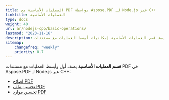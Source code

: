 ```yaml
---
title: العمليات الأساسية مع PDF بواسطة Aspose.PDF لـ Node.js عبر C++
linktitle: العمليات الأساسية
type: docs
weight: 40
url: ar/nodejs-cpp/basic-operations/
lastmod: "2023-11-16"
description: يصف قسم العمليات الأساسية إمكانيات أبسط العمليات مع مستندات PDF باستخدام Aspose.PDF لـ Node.js عبر C++.
sitemap:
    changefreq: "weekly"
    priority: 0.7
---
```


**قسم العمليات الأساسية** يصف أول وأبسط العمليات مع مستندات PDF في Aspose.PDF لـ Node.js عبر C++:

- [إصلاح PDF](/pdf/nodejs-cpp/repair-pdf/)
- [تحسين ملف PDF](/pdf/nodejs-cpp/optimize-pdf/)
- [تحسين موارد PDF](/pdf/nodejs-cpp/optimize-pdf-resources/)